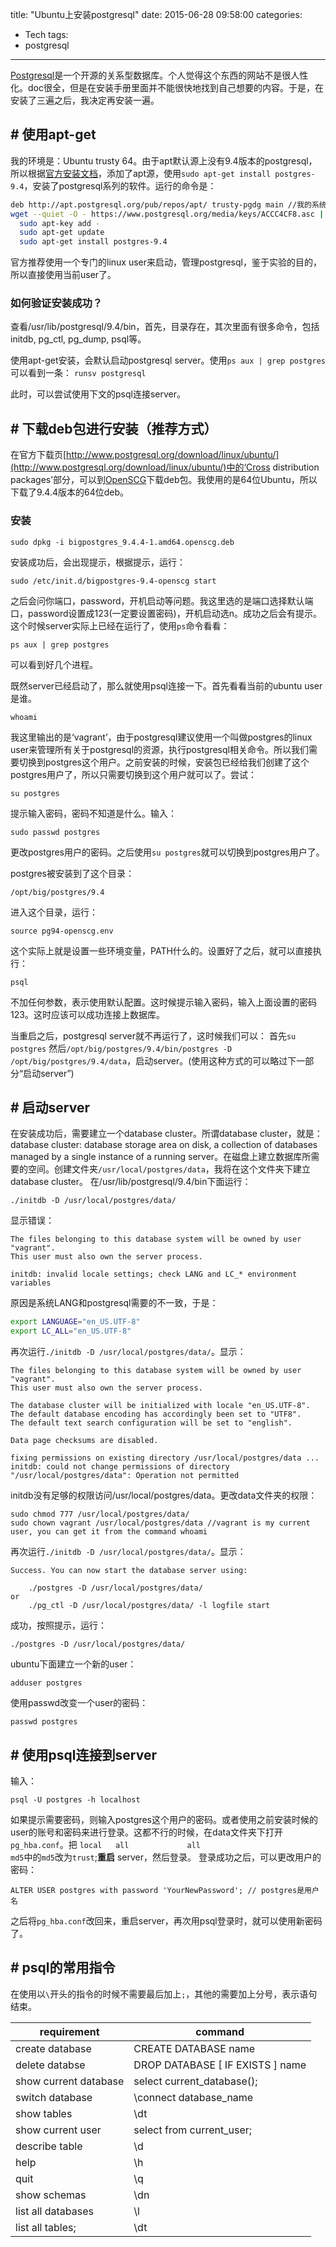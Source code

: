 title: "Ubuntu上安装postgresql"
date: 2015-06-28 09:58:00
categories: 
- Tech
tags: 
- postgresql
---

[Postgresql](http://www.postgresql.org/)是一个开源的关系型数据库。个人觉得这个东西的网站不是很人性化。doc很全，但是在安装手册里面并不能很快地找到自己想要的内容。于是，在安装了三遍之后，我决定再安装一遍。<!--more-->

## \# 使用apt-get
我的环境是：Ubuntu trusty 64。由于apt默认源上没有9.4版本的postgresql，所以根据[官方安装文档](http://www.postgresql.org/download/linux/ubuntu/)，添加了apt源，使用`sudo apt-get install postgres-9.4`，安装了postgresql系列的软件。运行的命令是：

``` bash
deb http://apt.postgresql.org/pub/repos/apt/ trusty-pgdg main //我的系统是ubuntu trusty
wget --quiet -O - https://www.postgresql.org/media/keys/ACCC4CF8.asc | \
  sudo apt-key add -
  sudo apt-get update
  sudo apt-get install postgres-9.4
```
官方推荐使用一个专门的linux user来启动，管理postgresql，鉴于实验的目的，所以直接使用当前user了。

### 如何验证安装成功？
查看/usr/lib/postgresql/9.4/bin，首先，目录存在，其次里面有很多命令，包括initdb, pg_ctl, pg_dump, psql等。

使用apt-get安装，会默认启动postgresql server。使用`ps aux | grep postgres`可以看到一条：
`runsv postgresql`

此时，可以尝试使用下文的psql连接server。

## \# 下载deb包进行安装（推荐方式）
在官方下载页[http://www.postgresql.org/download/linux/ubuntu/](http://www.postgresql.org/download/linux/ubuntu/)中的‘Cross distribution packages’部分，可以到[OpenSCG](http://community.openscg.com/se/postgresql/packages.jsp)下载deb包。我使用的是64位Ubuntu，所以下载了9.4.4版本的64位deb。

### 安装
``` text
sudo dpkg -i bigpostgres_9.4.4-1.amd64.openscg.deb
```
安装成功后，会出现提示，根据提示，运行：
``` text
sudo /etc/init.d/bigpostgres-9.4-openscg start
```
之后会问你端口，password，开机启动等问题。我这里选的是端口选择默认端口，password设置成123(一定要设置密码)，开机启动选n。成功之后会有提示。这个时候server实际上已经在运行了，使用`ps`命令看看：
``` text
ps aux | grep postgres
```
可以看到好几个进程。

既然server已经启动了，那么就使用psql连接一下。首先看看当前的ubuntu user是谁。

``` text
whoami
```
我这里输出的是‘vagrant’，由于postgresql建议使用一个叫做postgres的linux user来管理所有关于postgresql的资源，执行postgresql相关命令。所以我们需要切换到postgres这个用户。之前安装的时候，安装包已经给我们创建了这个postgres用户了，所以只需要切换到这个用户就可以了。尝试：
``` text
su postgres
```
提示输入密码，密码不知道是什么。输入：
```
sudo passwd postgres
```
更改postgres用户的密码。之后使用`su postgres`就可以切换到postgres用户了。

postgres被安装到了这个目录：
``` text
/opt/big/postgres/9.4
```
进入这个目录，运行：
``` text
source pg94-openscg.env
```
这个实际上就是设置一些环境变量，PATH什么的。设置好了之后，就可以直接执行：
``` text
psql

```
不加任何参数，表示使用默认配置。这时候提示输入密码，输入上面设置的密码123。这时应该可以成功连接上数据库。

当重启之后，postgresql server就不再运行了，这时候我们可以：
首先`su postgres`
然后`/opt/big/postgres/9.4/bin/postgres -D /opt/big/postgres/9.4/data`，启动server。(使用这种方式的可以略过下一部分“启动server”)

## \# 启动server
在安装成功后，需要建立一个database cluster。所谓database cluster，就是：database cluster: database storage area on disk, a collection of databases managed by a single instance of a running server。在磁盘上建立数据库所需要的空间。创建文件夹`/usr/local/postgres/data`，我将在这个文件夹下建立database cluster。
在/usr/lib/postgresql/9.4/bin下面运行：

``` text
./initdb -D /usr/local/postgres/data/
```
显示错误：

``` text
The files belonging to this database system will be owned by user "vagrant".
This user must also own the server process.

initdb: invalid locale settings; check LANG and LC_* environment variables
```
原因是系统LANG和postgresql需要的不一致，于是：
``` bash
export LANGUAGE="en_US.UTF-8"
export LC_ALL="en_US.UTF-8"
```
再次运行`./initdb -D /usr/local/postgres/data/`。显示：
``` text
The files belonging to this database system will be owned by user "vagrant".
This user must also own the server process.

The database cluster will be initialized with locale "en_US.UTF-8".
The default database encoding has accordingly been set to "UTF8".
The default text search configuration will be set to "english".

Data page checksums are disabled.

fixing permissions on existing directory /usr/local/postgres/data ... initdb: could not change permissions of directory "/usr/local/postgres/data": Operation not permitted
```
initdb没有足够的权限访问/usr/local/postgres/data。更改data文件夹的权限：
``` text
sudo chmod 777 /usr/local/postgres/data/
sudo chown vagrant /usr/local/postgres/data //vagrant is my current user, you can get it from the command whoami
```
再次运行`./initdb -D /usr/local/postgres/data/`。显示：
``` text
Success. You can now start the database server using:

    ./postgres -D /usr/local/postgres/data/
or
    ./pg_ctl -D /usr/local/postgres/data/ -l logfile start
```
成功，按照提示，运行：
``` text
./postgres -D /usr/local/postgres/data/
```

ubuntu下面建立一个新的user：
```
adduser postgres
```

使用passwd改变一个user的密码：
```
passwd postgres
```


## \# 使用psql连接到server

输入：
```
psql -U postgres -h localhost
```
如果提示需要密码，则输入postgres这个用户的密码。或者使用之前安装时候的user的账号和密码来进行登录。这都不行的时候，在data文件夹下打开`pg_hba.conf`。把
`local   all             all                                     md5`中的`md5`改为`trust`;**重启** server，然后登录。
登录成功之后，可以更改用户的密码：
```
ALTER USER postgres with password 'YourNewPassword'; // postgres是用户名
```
之后将`pg_hba.conf`改回来，重启server，再次用psql登录时，就可以使用新密码了。

## \# psql的常用指令
在使用以`\`开头的指令的时候不需要最后加上`;`，其他的需要加上分号，表示语句结束。

| requirement              |    command                |
|--------------------------|---------------------------|
| create database          | CREATE DATABASE name      |
| delete databse           | DROP DATABASE [ IF EXISTS ] name |
| show current database    | select current_database();|
| switch database          | \connect database_name    |
| show tables              | \dt                       |
| show current user        | select from current_user; |
| describe table           | \d                        |
| help                     | \h                        |
| quit                     | \q                        |
| show schemas             | \dn                       |
| list all databases       | \l                        |
| list all tables;         | \dt                       |
